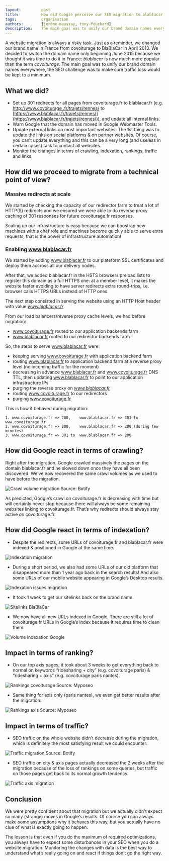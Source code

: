 ```yaml
---
layout:         post
title:          How did Google perceive our SEO migration to blablacar.fr?
tags:           organisation
authors:        [jerome-moussay, tony-fouchard]
description:    The main goal was to unify our brand domain names everywhere, the SEO challenge was to make sure traffic loss would be kept to a minimum.
---
```


A website migration is always a risky task. Just as a reminder, we changed our brand name in France from covoiturage to 
BlaBlaCar in April 2013. We decided to switch the domain name only beginning June 2015 because we 
thought it was time to do it in France: *blablacar* is now much more popular than the term *covoiturage*. The main goal 
was to unify our brand domain names everywhere, the SEO challenge was to make sure traffic loss would be kept to a minimum.

## What we did?

- Set up 301 redirects for all pages from covoiturage.fr to blablacar.fr (e.g. [http://www.covoiturage
.fr/trajets/rennes/](http://www.covoiturage.fr/trajets/rennes/) to [https://www.blablacar.fr/trajets/rennes/](https://www.blablacar.fr/trajets/rennes/)), and update all internal links.
- Warn Google that the domain has moved in Google Webmaster Tools.
- Update external links on most important websites. The 1st thing was to update the links on social platforms & on 
partner websites. Of course, you can’t update everything and this can be a very long (and useless in certain cases) 
task to contact all websites.
- Monitor the changes in terms of crawling, indexation, rankings, traffic and links.

## How did we proceed to migrate from a technical point of view?

### Massive redirects at scale

We started by checking the capacity of our redirector farm to treat a lot of HTTP(S) redirects and we ensured we were able to do reverse proxy caching of 301 responses for future covoiturage.fr responses.

Scaling up our infrastructure is easy because we can boostrap new machines with a chef role and machines become quickly able to serve extra requests, that is the power of infrastructure automation!

### Enabling www.blablacar.fr

We started by adding www.blablacar.fr to our plateform SSL certificates and deploy them accross all our delivery nodes.

After that, we added blablacar.fr in the HSTS browsers preload lists to register this domain as a full HTTPS one: at 
a member level, it makes the website faster avoiding to have server redirects extra round-trips, i.e. browser calls 
HTTPS URLs instead of HTTP ones.

The next step consisted in serving the website using an HTTP Host header with value *www.blablacar.fr*.

From our load balancers/reverse proxy cache levels, we had before migration:
 
 - www.covoiturage.fr routed to our application backends farm
 - www.blablacar.fr routed to our redirector backends farm

So, the steps to serve www.blablacar.fr were:

 - keeping serving www.covoiturage.fr with application backend farm
 - routing www.blablacar.fr to application backend farm at a reverse proxy level (no incoming traffic for the moment)
 - decreasing in advance www.blablacar.fr and www.covoiturage.fr DNS TTL, then updating www.blablacar.fr to point to 
 our application infrastructure IPs
 - purging the reverse proxy on *www.blablacar.fr*
 - routing www.covoiturage.fr to our redirectors
 - purging www.covoiturage.fr

This is how it behaved during migration:

    1. www.covoiturage.fr => 200,    www.blablacar.fr => 301 to www.covoiturage.fr
    2. www.covoiturage.fr => 200,    www.blablacar.fr => 200 (during few minutes)
    3. www.covoiturage.fr => 301 to  www.blablacar.fr => 200

## How did Google react in terms of crawling?

Right after the migration, Google crawled massively the pages on the domain blablacar.fr and he slowed down once they have all been discovered. We’ve now recovered the same crawl volumes as we used to have before the migration.

<p class="text-center">
    <img src="../../images/2015-07-23_how-did-google-perceive-our-seo-migration-to-blablacar-fr/2015-07-23-crawl-volume-migration-fr.png" alt="Crawl volume migration" />
    <span class="img-caption">Source: Botify</span>
</p>

As predicted, Google’s crawl on covoiturage.fr is decreasing with time but will certainly never stop because there will always be some remaining websites linking to covoiturage.fr. That’s why redirects should always stay active on covoiturage.fr.

## How did Google react in terms of indexation?

- Despite the redirects, some URLs of covoiturage.fr and blablacar.fr were indexed & positioned in Google at the same time.

<p class="text-center">
    <img src="../../images/2015-07-23_how-did-google-perceive-our-seo-migration-to-blablacar-fr/2015-07-23-indexation-migration-fr.png" alt="Indexation migration" />
</p>

- During a short period, we also had some URLs of our old platform that disappeared more than 1 year ago back in the search results! And also some URLs of our mobile website appearing in Google’s Desktop results.

<p class="text-center">
    <img src="../../images/2015-07-23_how-did-google-perceive-our-seo-migration-to-blablacar-fr/2015-07-23-indexation-issues-migration-fr.png" alt="Indexation issues migration" />
</p>

- It took 1 week to get our sitelinks back on the brand name.

<p class="text-center">
    <img src="../../images/2015-07-23_how-did-google-perceive-our-seo-migration-to-blablacar-fr/2015-07-23-sitelinks-blablacar-fr.png" alt="Sitelinks BlaBlaCar" />
</p>

- We now have all new URLs indexed in Google. There are still a lot of covoiturage.fr URLs in Google’s index because it requires time to clean them.  

<p class="text-center">
    <img src="../../images/2015-07-23_how-did-google-perceive-our-seo-migration-to-blablacar-fr/2015-07-23-volume-indexation-google-fr.png" alt="Volume indexation Google" />
</p>

## Impact in terms of ranking?

- On our top axis pages, it took about 3 weeks to get everything back to normal on keywords “ridesharing + city” 
(e.g. covoiturage paris) & “ridesharing + axis” (e.g. covoiturage paris nantes).

<p class="text-center">
    <img src="../../images/2015-07-23_how-did-google-perceive-our-seo-migration-to-blablacar-fr/2015-07-23-rankings-covoiturage-fr.png" alt="Rankings covoiturage" />
    <span class="img-caption">Source: Myposeo</span>
</p>

- Same thing for axis only (paris nantes), we even get better results after the migration:

<p class="text-center">
    <img src="../../images/2015-07-23_how-did-google-perceive-our-seo-migration-to-blablacar-fr/2015-07-23-rankings-axis-fr.png" alt="Rankings axis" />
    <span class="img-caption">Source: Myposeo</span>
</p>

## Impact in terms of traffic?

- SEO traffic on the whole website didn't decrease during the migration, which is definitely the most satisfying 
result we could encounter.

<p class="text-center">
    <img src="../../images/2015-07-23_how-did-google-perceive-our-seo-migration-to-blablacar-fr/2015-07-23-trafic-migration-fr.png" alt="Traffic migration" />
    <span class="img-caption">Source: Botify</span>
</p>

- SEO traffic on city & axis pages actually decreased the 2 weeks after the migration because of the loss of rankings
 on some queries, but traffic on those pages get back to its normal growth tendency.

<p class="text-center">
    <img src="../../images/2015-07-23_how-did-google-perceive-our-seo-migration-to-blablacar-fr/2015-07-23-trafic-axis-migration-fr.png" alt="Traffic axis migration" />
</p>

## Conclusion

We were pretty confident about that migration but we actually didn't expect so many (strange) moves in Google’s 
results. Of course you can always make some assumptions why it behaves this way, but you actually have no clue of 
what is exactly going to happen.

The lesson is that even if you do the maximum of required optimizations, you always have to expect some disturbances 
in your SEO when you do a website migration. Monitoring the changes with data is the best way to understand what’s 
really going on and react if things don’t go the right way.
